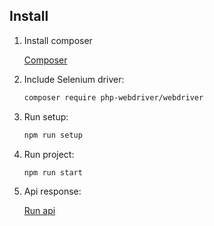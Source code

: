 ## Install

1. Install composer
   
   [Composer](https://getcomposer.org/download/)

2. Include Selenium driver:
      ```bash
   composer require php-webdriver/webdriver

3. Run setup:
      ```bash
   npm run setup

4. Run project:
   ```bash
   npm run start

5. Api response:

   [Run api](http://localhost:8000/api.php)